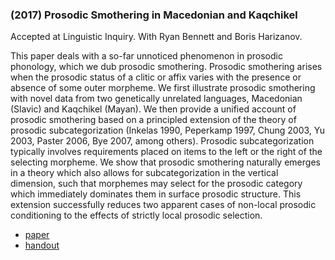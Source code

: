 ### (2017) Prosodic Smothering in Macedonian and Kaqchikel ###

Accepted at Linguistic Inquiry. With Ryan Bennett and Boris Harizanov.

This paper deals with a so-far unnoticed phenomenon in prosodic phonology, which we dub prosodic smothering. Prosodic smothering arises when the prosodic status of a clitic or affix varies with the presence or absence of some outer morpheme. We first illustrate prosodic smothering with novel data from two genetically unrelated languages, Macedonian (Slavic) and Kaqchikel (Mayan). We then provide a unified account of prosodic smothering based on a principled extension of the theory of prosodic subcategorization (Inkelas 1990, Peperkamp 1997, Chung 2003, Yu 2003, Paster 2006, Bye 2007, among others). Prosodic subcategorization typically involves requirements placed on items to the left or the right of the selecting morpheme. We show that prosodic smothering naturally emerges in a theory which also allows for subcategorization in the vertical dimension, such that morphemes may select for the prosodic category which immediately dominates them in surface prosodic structure. This extension successfully reduces two apparent cases of non-local prosodic conditioning to the effects of strictly local prosodic selection.

+ [paper](/resources/papers/prosodic_smothering.pdf)
+ [handout](/resources/papers/CLS_handout_smothering.pdf)
